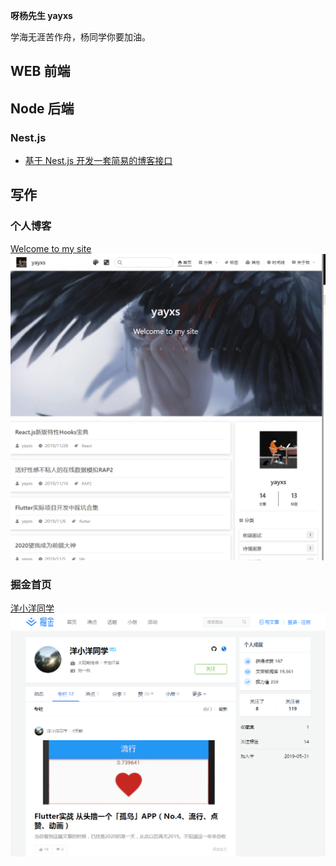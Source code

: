 **呀杨先生 yayxs**

学海无涯苦作舟，杨同学你要加油。

## WEB 前端

## Node 后端

### Nest.js

- [基于 Nest.js 开发一套简易的博客接口](https://github.com/yayxs/yayxs-keep-up/tree/master/nest-blog-api)

## 写作

### 个人博客

[Welcome to my site](https://yayxs.github.io/)
![](https://raw.githubusercontent.com/yayxs/Pics/master/20200110213414.png)

### 掘金首页

[洋小洋同学](https://juejin.im/user/5cf00b7c6fb9a07eba2c226f/posts)
![](https://raw.githubusercontent.com/yayxs/Pics/master/20200110213529.png)

